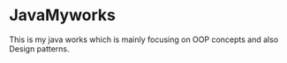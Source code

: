# JavaMyworks

This is my java works which is mainly focusing on OOP concepts and also Design patterns.
